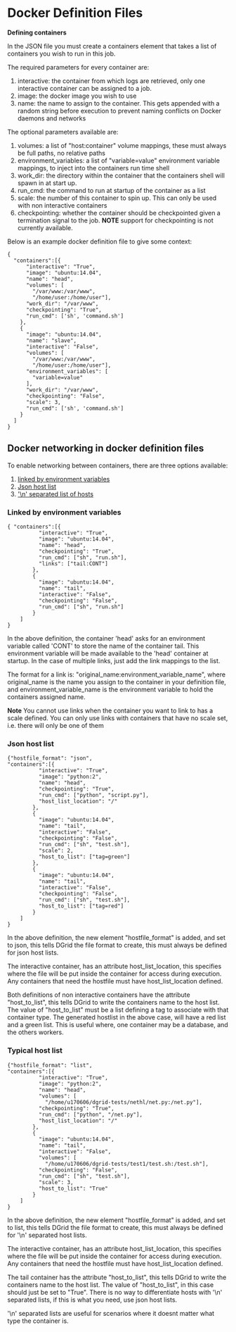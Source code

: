 # Docker Definition Files

__Defining containers__

In the JSON file you must create a containers 
element that takes a list of containers you wish to run in this job.

The required parameters for every container are:

1. interactive: the container from which logs are retrieved, 
   only one interactive container can be assigned to a job.
2. image: the docker image you wish to use
3. name: the name to assign to the container. 
   This gets appended with a random string before execution 
   to prevent naming conflicts on Docker daemons and networks

The optional parameters available are:

1. volumes: a list of "host:container" volume mappings, 
   these must always be full paths, no relative paths
2. environment_variables: a list of "variable=value" environment variable
   mappings, to inject into the containers run time shell
3. work_dir: the directory within the container that 
   the containers shell will spawn in at start up.
4. run_cmd: the command to run at startup of the container as a list
5. scale: the number of this container to spin up. 
   This can only be used with non interactive containers
6. checkpointing: whether the container should be 
   checkpointed given a termination signal to the job. 
   __NOTE__ support for checkpointing is not currently available.
   
Below is an example docker definition file to give some context:

    {
      "containers":[{
          "interactive": "True",
          "image": "ubuntu:14.04",
          "name": "head",
          "volumes": [
            "/var/www:/var/www",
            "/home/user:/home/user"],
          "work_dir": "/var/www",
          "checkpointing": "True",
          "run_cmd": ['sh', 'command.sh']
        },
        {
          "image": "ubuntu:14.04",
          "name": "slave",
          "interactive": "False",
          "volumes": [
            "/var/www:/var/www",
            "/home/user:/home/user"],
          "environment_variables": [
            "variable=value"
          ],
          "work_dir": "/var/www",
          "checkpointing": "False",
          "scale": 3,
          "run_cmd": ['sh', 'command.sh']
        }
      ]
    }
    
## Docker networking in docker definition files

To enable networking between containers, there are three options available:

1. [linked by environment variables](#linked-by-environment-variables)
2. [Json host list](#json-host-list)
3. ['\n' separated list of hosts](#typical-host-list)

### Linked by environment variables

    { "containers":[{
              "interactive": "True",
              "image": "ubuntu:14.04",
              "name": "head",
              "checkpointing": "True",
              "run_cmd": ["sh", "run.sh"],
              "links": ["tail:CONT"]
            },
            {
              "image": "ubuntu:14.04",
              "name": "tail",
              "interactive": "False",
              "checkpointing": "False",
              "run_cmd": ["sh", "run.sh"]
            }
        ]
    }

In the above definition, the container 'head' asks for an environment 
variable called 'CONT' to store the name of the container tail. 
This environment variable will be made available to the 'head' container at startup.
In the case of multiple links, just add the link mappings to the list.

The format for a link is: "original_name:environment_variable_name", 
where original_name is the name you assign to the container in your definition file,
and environment_variable_name is the environment variable to hold the containers assigned name.

__Note__ You cannot use links when the container you want to link to has a scale defined.
         You can only use links with containers that have no scale set, i.e. there will only be one of them
         
### Json host list

    {"hostfile_format": "json",
    "containers":[{
              "interactive": "True",
              "image": "python:2",
              "name": "head",
              "checkpointing": "True",
              "run_cmd": ["python", "script.py"],
              "host_list_location": "/"
            },
            {
              "image": "ubuntu:14.04",
              "name": "tail",
              "interactive": "False",
              "checkpointing": "False",
              "run_cmd": ["sh", "test.sh"],
              "scale": 2,
              "host_to_list": ["tag=green"]
            },
            {
              "image": "ubuntu:14.04",
              "name": "tail",
              "interactive": "False",
              "checkpointing": "False",
              "run_cmd": ["sh", "test.sh"],
              "host_to_list": ["tag=red"]
            }
        ]
    }

In the above definition, the new element "hostfile_format" is added, and set to json,
this tells DGrid the file format to create, this must always be defined for json host lists.

The interactive container, has an attribute host_list_location, this specifies where the file 
will be put inside the container for access during execution. Any containers that need the hostfile 
must have host_list_location defined.

Both definitions of non interactive containers have the attribute "host_to_list", this tells DGrid 
to write the containers name to the host list. The value of "host_to_list" must be a list defining
a tag to associate with that container type. The generated hostlist in the above case, will have a 
red list and a green list. This is useful where, one container may be a database, and the others 
workers.

### Typical host list

    {"hostfile_format": "list",
    "containers":[{
              "interactive": "True",
              "image": "python:2",
              "name": "head",
              "volumes": [
                "/home/u170606/dgrid-tests/nethl/net.py:/net.py"],
              "checkpointing": "True",
              "run_cmd": ["python", "/net.py"],
              "host_list_location": "/"
            },
            {
              "image": "ubuntu:14.04",
              "name": "tail",
              "interactive": "False",
              "volumes": [
                "/home/u170606/dgrid-tests/test1/test.sh:/test.sh"],
              "checkpointing": "False",
              "run_cmd": ["sh", "test.sh"],
              "scale": 3,
              "host_to_list": "True"
            }
        ]
    }

In the above definition, the new element "hostfile_format" is added, and set to list,
this tells DGrid the file format to create, this must always be defined for '\n' separated host lists.

The interactive container, has an attribute host_list_location, this specifies where the file 
will be put inside the container for access during execution. Any containers that need the hostfile 
must have host_list_location defined.

The tail container has the attribute "host_to_list", this tells DGrid to write the containers 
name to the host list. The value of "host_to_list", in this case should just be set to "True".
There is no way to differentiate hosts with '\n' separated lists, if this is what you need, use 
json host lists. 

'\n'  separated lists are useful for scenarios where it doesnt matter what type the container is.